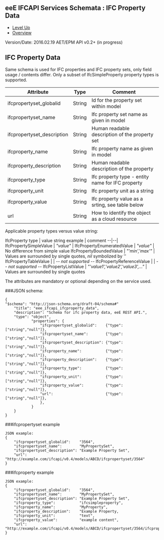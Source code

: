 ## eeE IFCAPI Services Schemata : IFC Property Data ##

* [Level Up](../README.md)
* [Overview](./README.md)

Version/Date: 2016.02.19 AET/EPM  API v0.2+ (in progress)


## IFC Property Data


Same schema is used for IFC properties and IFC property sets, only field usage / contents differ. Only a subset of IfcSimpleProperty property types is supported.


 
 Attribute   | Type | Comment |
-------------|------|---------|
ifcpropertyset_globalid |String|Id for the property set within model 
ifcpropertyset_name |String|Ifc property set name as given in model
ifcpropertyset_description  |String|Human readable description of the property set 
ifcproperty_name |String|Ifc property name as given in model
ifcproperty_description  |String|Human readable description of the property 
ifcproperty_type |String|Ifc property type - entity name for IFC property 
ifcproperty_unit |String|Ifc property unit as a string 
ifcproperty_value |String|Ifc property value as a srting, see table below 
url |String| How to identify the object as a cloud resource 

Applicable property types versus value string:


 IfcProperty type | value string example | comment
--|--|
IfcPropertySimpleValue | *"value"* | 
IfcPropertyEnumeratedValue | *"value"* | No difference from simple value
IfcPropertyBoundedValue | *"'min','max'"* | Values are surrounded by single quotes, *nil* symbolized by ''
IfcPropertyTableValue |  | *-- not supported --*
IfcPropertyReferenceValue |  | *-- not supported --*
IfcPropertyListValue | *"'value1','value2','value3',..."* | Values are surrounded by single quotes

The attributes are mandatory or optional depending on the service used.



###JSON schema:

```
{
"$schema": "http://json-schema.org/draft-04/schema#" 
	"title": "eee_ifcapi_ifcproperty_data",
	"description": "Schema for ifc property data, eeE REST API.",
	"type": "object",
			"properties": {
				"ifcpropertyset_globalid":    {"type": ["string","null"]},
				"ifcpropertyset_name":        {"type": ["string","null"]},
				"ifcpropertyset_description": {"type": ["string","null"]},
				"ifcproperty_name":           {"type": ["string","null"]},
				"ifcproperty_description":    {"type": ["string","null"]},
				"ifcproperty_type":           {"type": ["string","null"]},
				"ifcproperty_unit":           {"type": ["string","null"]},
				"ifcproperty_value":          {"type": ["string","null"]},
				"url":                        {"type": ["string","null"]},
				},
			}
	}
}
```

###ifcpropertyset example

```
JSON example: 
{
	"ifcpropertyset_globalid":    "3564",
	"ifcpropertyset_name":        "MyPropertySet",
	"ifcpropertyset_description": "Example Property Set",
	"url":  "http://example.com/ifcapi/v0.4/models/ABCD/ifcpropertyset/3564"
}
```


###ifcproperty example

```
JSON example: 
{
	"ifcpropertyset_globalid":    "3564",
	"ifcpropertyset_name":        "MyPropertySet",
	"ifcpropertyset_description": "Example Property Set",
	"ifcproperty_type":           "ifcsimpleproperty",
	"ifcproperty_name":           "MyProperty",
	"ifcproperty_description":    "Example Property,
	"ifcproperty_unit":           "text",
	"ifcproperty_value":          "example content",
	"url":  "http://example.com/ifcapi/v0.4/models/ABCD/ifcpropertyset/3564/ifcproperty/MyProperty"
}
```
